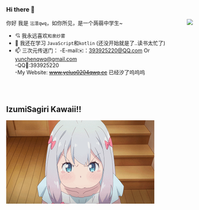 ### Hi there 👋

<img align="right" src="https://github-readme-stats.vercel.app/api/top-langs/?username=YunChenqwq&layout=donut-vertical&custom_title=我主要会用什么语言&theme=chartreuse-dark"/>

你好 我是 `沄澐qwq`，如你所见，是一个蒟蒻中学生~

- 💘 我永远喜欢`和泉纱雾`
- 🌱 我还在学习 `JavaScript`和`kotlin` (还没开始就是了..读书太忙了)
- 📫 三次元传送门：
  -E-mail✉️：393925220@QQ.com Or yunchenqwq@gmail.com<br>
  -QQ🐧:393925220<br>
  -My Website: ~~www.yeluo0204qwq.cc~~ 已经汐了呜呜呜<br>

<br><br>

## IzumiSagiri Kawaii!!
</a>
   <img align="center" alt="Top Langs" src="https://github.com/YunChenqwq/YunChenqwq/blob/main/izumi.gif" />  
</a>
   
  
<br><br>
